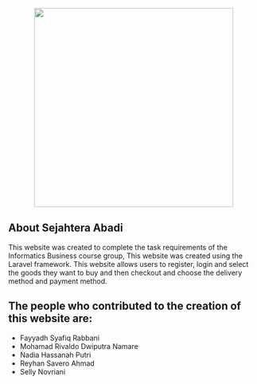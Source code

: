 <p align="center"><a href="https://sejahteraabadi.net" target="_blank"><img src="https://cdn.discordapp.com/attachments/784065947429634078/923967140845993985/sejahtera_abadi_white.png" width="400"></a></p>



## About Sejahtera Abadi

This website was created to complete the task requirements of the Informatics Business course group, This website was created using the Laravel framework. 
This website allows users to register, login and select the goods they want to buy and then checkout and choose the delivery method and payment method.

## The people who contributed to the creation of this website are:
- Fayyadh Syafiq Rabbani
- Mohamad Rivaldo Dwiputra Namare
- Nadia Hassanah Putri
- Reyhan Savero Ahmad
- Selly Novriani

## 


